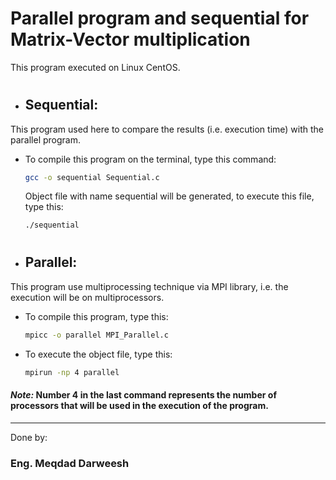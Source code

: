 # Parallel program and sequential for Matrix-Vector multiplication
This program executed on Linux CentOS.
#
* ## Sequential:
This program used here to compare the results (i.e. execution time) with the parallel program.
- To compile this program on the terminal, type this command:
  ```sh
  gcc -o sequential Sequential.c
  ```
  Object file with name sequential will be generated, to execute this file, type this:
  ```sh
  ./sequential
  ```
  #
* ## Parallel:
This program use multiprocessing technique via MPI library, i.e. the execution will be on multiprocessors.
- To compile this program, type this:
  ```sh
  mpicc -o parallel MPI_Parallel.c
  ```
- To execute the object file, type this:
  ```sh
  mpirun -np 4 parallel
  ```
#### _Note:_ Number 4 in the last command represents the number of processors that will be used in the execution of the program.
------------------------------------------------

  Done by:
  ### Eng. Meqdad Darweesh

